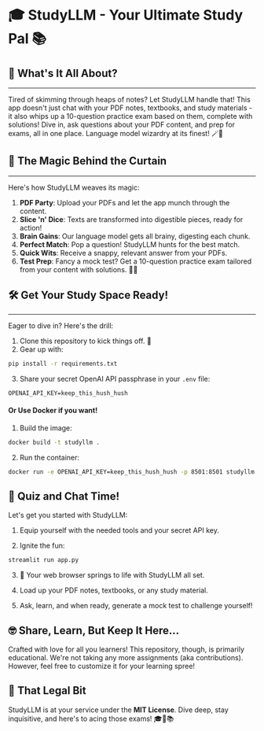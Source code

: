 # 🎓 StudyLLM - Your Ultimate Study Pal 📚

## 🌟 What's It All About?
-----------------
Tired of skimming through heaps of notes? Let StudyLLM handle that! This app doesn't just chat with your PDF notes, textbooks, and study materials - it also whips up a 10-question practice exam based on them, complete with solutions! Dive in, ask questions about your PDF content, and prep for exams, all in one place. Language model wizardry at its finest! 🪄💬

## 🚀 The Magic Behind the Curtain
------------------

Here's how StudyLLM weaves its magic:

1. **PDF Party**: Upload your PDFs and let the app munch through the content.
2. **Slice 'n' Dice**: Texts are transformed into digestible pieces, ready for action!
3. **Brain Gains**: Our language model gets all brainy, digesting each chunk.
4. **Perfect Match**: Pop a question! StudyLLM hunts for the best match.
5. **Quick Wits**: Receive a snappy, relevant answer from your PDFs.
6. **Test Prep**: Fancy a mock test? Get a 10-question practice exam tailored from your content with solutions. 📝✅

## 🛠 Get Your Study Space Ready!
----------------------------
Eager to dive in? Here's the drill:

1. Clone this repository to kick things off. 🚀
2. Gear up with:
```bash
pip install -r requirements.txt
```

3. Share your secret OpenAI API passphrase in your `.env` file:
```commandline
OPENAI_API_KEY=keep_this_hush_hush
```

#### Or Use Docker if you want!

1. Build the image:
```bash
docker build -t studyllm .
```

2. Run the container:
```bash
docker run -e OPENAI_API_KEY=keep_this_hush_hush -p 8501:8501 studyllm
```


## 🎈 Quiz and Chat Time!

Let's get you started with StudyLLM:

1. Equip yourself with the needed tools and your secret API key.

2. Ignite the fun:
```bash
streamlit run app.py
```

3. 🚀 Your web browser springs to life with StudyLLM all set.

4. Load up your PDF notes, textbooks, or any study material.

5. Ask, learn, and when ready, generate a mock test to challenge yourself!

## 🤓 Share, Learn, But Keep It Here...

Crafted with love for all you learners! This repository, though, is primarily educational. We're not taking any more assignments (aka contributions). However, feel free to customize it for your learning spree!

## 📜 That Legal Bit

StudyLLM is at your service under the **MIT License**. Dive deep, stay inquisitive, and here's to acing those exams! 🎓🚀📚
